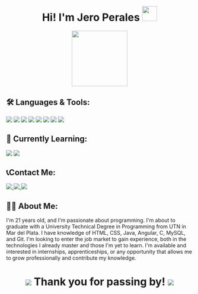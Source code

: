<div id="hey" align="center">
  <h1>
    Hi!
    I'm Jero Perales
    <img src="https://media.giphy.com/media/hvRJCLFzcasrR4ia7z/giphy.gif" width=40 />
  </h1>
</div>

<div id="pez" align="center"> 
<a href= "https://jeroperales.github.io"> <img src="https://github.com/user-attachments/assets/54178976-349c-4f64-b629-b599f224c66d" height="150px"> </a>  
</div>


## :hammer_and_wrench: Languages & Tools:
<div>
 <img src="https://img.shields.io/badge/java-%23ED8B00.svg?style=for-the-badge&logo=openjdk&logoColor=white"> <!-- JAVA -->
  <img src="https://img.shields.io/badge/c-%2300599C.svg?style=for-the-badge&logo=c&logoColor=white">  <!-- C -->
  <img src="https://img.shields.io/badge/javascript-%23323330.svg?style=for-the-badge&logo=javascript&logoColor=%23F7DF1E"> <!-- JAVASCRIPT -->
  <img src="https://img.shields.io/badge/html5-%23E34F26.svg?style=for-the-badge&logo=html5&logoColor=white">  <!-- HTML -->
  <img src="https://img.shields.io/badge/css3-%231572B6.svg?style=for-the-badge&logo=css3&logoColor=white"> <!-- CSS -->
  <img src="https://img.shields.io/badge/angular-%23DD0031.svg?style=for-the-badge&logo=angular&logoColor=white"> <!-- ANGULAR -->
  <img src= "https://img.shields.io/badge/github-%23121011.svg?style=for-the-badge&logo=github&logoColor=white"> <!-- GITHUB-->
  <img src= "https://img.shields.io/badge/git-%23F05033.svg?style=for-the-badge&logo=git&logoColor=white"> <!-- GIT-->
</div>


## 🌱 Currently Learning:
<div>
 <img src="https://img.shields.io/badge/mysql-4479A1.svg?style=for-the-badge&logo=mysql&logoColor=white"> <!-- MYSQL -->
 <img src="https://img.shields.io/badge/react-%2320232a.svg?style=for-the-badge&logo=react&logoColor=%2361DAFB"> <!-- REACT -->

</div>

## 📞Contact Me:
<div>
<a href="https://www.linkedin.com/in/jero-perales-807389293"> <img src="https://img.shields.io/badge/linkedin-%230077B5.svg?style=for-the-badge&logo=linkedin&logoColor=white"> </a>  <!-- LINKED IN -->
<a  href="https://www.instagram.com/jeroperales/">  <img src="https://img.shields.io/badge/Instagram-%23E4405F.svg?style=for-the-badge&logo=Instagram&logoColor=white">  </a>  <!-- INSTAGRAM -->
<a  href="mailto:jeronimoperales1@gmail.com">  <img src="https://img.shields.io/badge/Gmail-D14836?style=for-the-badge&logo=gmail&logoColor=white">  </a>  <!-- GMAIL -->

</div>


## :man_technologist: About Me:
<div>
I'm 21 years old, and I'm passionate about programming. I'm about to graduate with a University Technical Degree in Programming from UTN in Mar del Plata.
I have knowledge of HTML, CSS, Java, Angular, C, MySQL, and Git. I'm looking to enter the job market to gain experience, both in the technologies I already master and those I'm yet to learn.
I'm available and interested in internships, apprenticeships, or any opportunity that allows me to grow professionally and contribute my knowledge.
</div>

##
<div id="banana" align="center">
  <h1>
   <img src ="https://mario.wiki.gallery/images/6/66/DK64_Yellow_Banana.gif"> Thank you for passing by! <img src ="https://mario.wiki.gallery/images/6/66/DK64_Yellow_Banana.gif"> 
  </h1>
</div>
